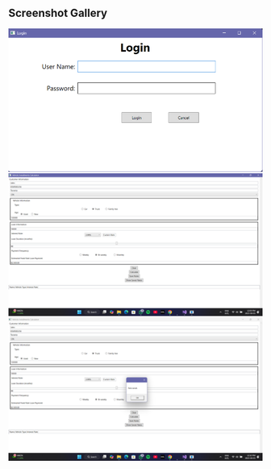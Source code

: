 <h2>Screenshot Gallery</h2>

<p float="left">
  <img src="screenshots/login-page.png" />
  <img src="screenshots/main-app.png" />
  <img src="screenshots/rates-saved.png" />
</p>
